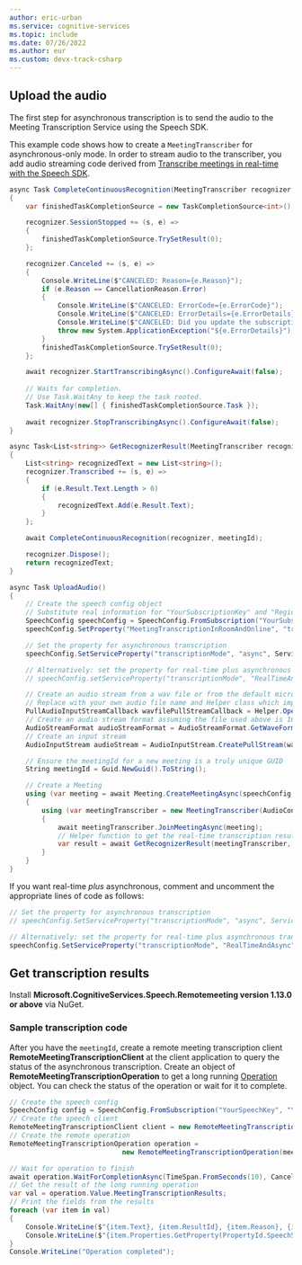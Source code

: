 ```yaml
---
author: eric-urban
ms.service: cognitive-services
ms.topic: include
ms.date: 07/26/2022
ms.author: eur
ms.custom: devx-track-csharp
---
```


## Upload the audio

The first step for asynchronous transcription is to send the audio to the Meeting Transcription Service using the Speech SDK.

This example code shows how to create a `MeetingTranscriber` for asynchronous-only mode. In order to stream audio to the transcriber, you add audio streaming code derived from [Transcribe meetings in real-time with the Speech SDK](../../../../how-to-use-meeting-transcription.md). 

```csharp
async Task CompleteContinuousRecognition(MeetingTranscriber recognizer, string meetingId)
{
    var finishedTaskCompletionSource = new TaskCompletionSource<int>();

    recognizer.SessionStopped += (s, e) =>
    {
        finishedTaskCompletionSource.TrySetResult(0);
    };

    recognizer.Canceled += (s, e) => 
    {
        Console.WriteLine($"CANCELED: Reason={e.Reason}");
        if (e.Reason == CancellationReason.Error)
        {
            Console.WriteLine($"CANCELED: ErrorCode={e.ErrorCode}");
            Console.WriteLine($"CANCELED: ErrorDetails={e.ErrorDetails}");
            Console.WriteLine($"CANCELED: Did you update the subscription info?");
            throw new System.ApplicationException("${e.ErrorDetails}");
        }
        finishedTaskCompletionSource.TrySetResult(0);
    };

    await recognizer.StartTranscribingAsync().ConfigureAwait(false);
    
    // Waits for completion.
    // Use Task.WaitAny to keep the task rooted.
    Task.WaitAny(new[] { finishedTaskCompletionSource.Task });
    
    await recognizer.StopTranscribingAsync().ConfigureAwait(false);
}

async Task<List<string>> GetRecognizerResult(MeetingTranscriber recognizer, string meetingId)
{
    List<string> recognizedText = new List<string>();
    recognizer.Transcribed += (s, e) =>
    {
        if (e.Result.Text.Length > 0)
        {
            recognizedText.Add(e.Result.Text);
        }
    };

    await CompleteContinuousRecognition(recognizer, meetingId);

    recognizer.Dispose();
    return recognizedText;
}

async Task UploadAudio()
{
    // Create the speech config object
    // Substitute real information for "YourSubscriptionKey" and "Region"
    SpeechConfig speechConfig = SpeechConfig.FromSubscription("YourSubscriptionKey", "Region");
    speechConfig.SetProperty("MeetingTranscriptionInRoomAndOnline", "true");

    // Set the property for asynchronous transcription
    speechConfig.SetServiceProperty("transcriptionMode", "async", ServicePropertyChannel.UriQueryParameter);

    // Alternatively: set the property for real-time plus asynchronous transcription
    // speechConfig.setServiceProperty("transcriptionMode", "RealTimeAndAsync", ServicePropertyChannel.UriQueryParameter);

    // Create an audio stream from a wav file or from the default microphone if you want to stream live audio from the supported devices
    // Replace with your own audio file name and Helper class which implements AudioConfig using PullAudioInputStreamCallback
    PullAudioInputStreamCallback wavfilePullStreamCallback = Helper.OpenWavFile("16kHz16Bits8channelsOfRecordedPCMAudio.wav");
    // Create an audio stream format assuming the file used above is 16kHz, 16 bits and 8 channel pcm wav file
    AudioStreamFormat audioStreamFormat = AudioStreamFormat.GetWaveFormatPCM(16000, 16, 8);
    // Create an input stream
    AudioInputStream audioStream = AudioInputStream.CreatePullStream(wavfilePullStreamCallback, audioStreamFormat);

    // Ensure the meetingId for a new meeting is a truly unique GUID
    String meetingId = Guid.NewGuid().ToString();

    // Create a Meeting
    using (var meeting = await Meeting.CreateMeetingAsync(speechConfig, meetingId))
    {
        using (var meetingTranscriber = new MeetingTranscriber(AudioConfig.FromStreamInput(audioStream)))
        {
            await meetingTranscriber.JoinMeetingAsync(meeting);
            // Helper function to get the real-time transcription results
            var result = await GetRecognizerResult(meetingTranscriber, meetingId);
        }
    }
}
```

If you want real-time _plus_ asynchronous, comment and uncomment the appropriate lines of code as follows:

```csharp
// Set the property for asynchronous transcription
// speechConfig.SetServiceProperty("transcriptionMode", "async", ServicePropertyChannel.UriQueryParameter);

// Alternatively: set the property for real-time plus asynchronous transcription
speechConfig.SetServiceProperty("transcriptionMode", "RealTimeAndAsync", ServicePropertyChannel.UriQueryParameter);
```

## Get transcription results

Install **Microsoft.CognitiveServices.Speech.Remotemeeting version 1.13.0 or above** via NuGet.

### Sample transcription code

After you have the `meetingId`, create a remote meeting transcription client **RemoteMeetingTranscriptionClient** at the client application to query the status of the asynchronous transcription. Create an object of  **RemoteMeetingTranscriptionOperation** to get a long running [Operation](https://github.com/Azure/azure-sdk-for-net/tree/master/sdk/core/Azure.Core#consuming-long-running-operations-using-operationt) object. You can check the status of the operation or wait for it to complete. 

```csharp
// Create the speech config
SpeechConfig config = SpeechConfig.FromSubscription("YourSpeechKey", "YourSpeechRegion");
// Create the speech client
RemoteMeetingTranscriptionClient client = new RemoteMeetingTranscriptionClient(config);
// Create the remote operation
RemoteMeetingTranscriptionOperation operation = 
                            new RemoteMeetingTranscriptionOperation(meetingId, client);

// Wait for operation to finish
await operation.WaitForCompletionAsync(TimeSpan.FromSeconds(10), CancellationToken.None);
// Get the result of the long running operation
var val = operation.Value.MeetingTranscriptionResults;
// Print the fields from the results
foreach (var item in val)
{
    Console.WriteLine($"{item.Text}, {item.ResultId}, {item.Reason}, {item.UserId}, {item.OffsetInTicks}, {item.Duration}");
    Console.WriteLine($"{item.Properties.GetProperty(PropertyId.SpeechServiceResponse_JsonResult)}");
}
Console.WriteLine("Operation completed");

```
